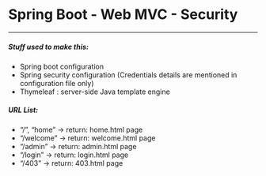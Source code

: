 # Spring Boot - Web MVC - Security

***

##### Stuff used to make this:
* Spring boot configuration
* Spring security configuration (Credentials details are mentioned in configuration file only)
* Thymeleaf : server-side Java template engine

##### URL List:

* “/”, “home” -> return: home.html page
* “/welcome” -> return: welcome.html page
* “/admin” -> return: admin.html page
* “/login” -> return: login.html page
* “/403” -> return: 403.html page